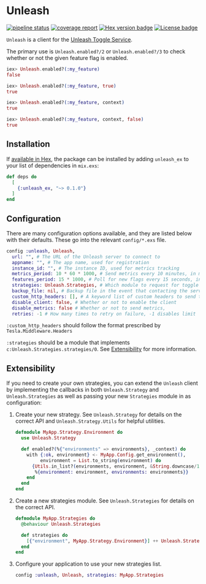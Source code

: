 # Unleash

[![pipeline status](https://gitlab.com/afontaine/unleash_ex/badges/master/pipeline.svg)](https://gitlab.com/afontaine/unleash_ex/commits/master)
[![coverage report](https://gitlab.com/afontaine/unleash_ex/badges/master/coverage.svg)](https://gitlab.com/afontaine/unleash_ex/commits/master)
[![Hex version badge](https://img.shields.io/hexpm/v/unleash.svg)](https://hex.pm/packages/unleash)
[![License badge](https://img.shields.io/hexpm/l/unleash.svg)](https://gitlab.com/afontaine/unleash_ex/blob/master/LICENSE)

`Unleash` is a client for the
[Unleash Toggle Service](https://unleash.github.io/).

The primary use is `Unleash.enabled?/2` or `Unleash.enabled?/3` to check whether
or not the given feature flag is enabled.

```elixir
iex> Unleash.enabled?(:my_feature)
false

iex> Unleash.enabled?(:my_feature, true)
true

iex> Unleash.enabled?(:my_feature, context)
true

iex> Unleash.enabled?(:my_feature, context, false)
true
```

## Installation

If [available in Hex](https://hex.pm/docs/publish), the package can be installed
by adding `unleash_ex` to your list of dependencies in `mix.exs`:

```elixir
def deps do
  [
    {:unleash_ex, "~> 0.1.0"}
  ]
end
```

## Configuration

There are many configuration options available, and they are listed below with
their defaults. These go into the relevant `config/*.exs` file.

```elixir
config :unleash, Unleash,
  url: "", # The URL of the Unleash server to connect to
  appname: "", # The app name, used for registration
  instance_id: "", # The instance ID, used for metrics tracking
  metrics_period: 10 * 60 * 1000, # Send metrics every 10 minutes, in milliseconds
  features_period: 15 * 1000, # Poll for new flags every 15 seconds, in milliseconds
  strategies: Unleash.Strategies, # Which module to request for toggle strategies
  backup_file: nil, # Backup file in the event that contacting the server fails
  custom_http_headers: [], # A keyword list of custom headers to send to the server
  disable_client: false, # Whether or not to enable the client
  disable_metrics: false # Whether or not to send metrics,
  retries: -1 # How many times to retry on failure, -1 disables limit
```

`:custom_http_headers` should follow the format prescribed by
`Tesla.Middleware.Headers`

`:strategies` should be a module that implements
`c:Unleash.Strategies.strategies/0`. See [Extensibility](#extensibility)
for more information.

## Extensibility

If you need to create your own strategies, you can extend the `Unleash` client
by implementing the callbacks in both `Unleash.Strategy` and
`Unleash.Strategies` as well as passing your new `Strategies` module in as
configuration:

1. Create your new strategy. See `Unleash.Strategy` for details on the correct
    API and `Unleash.Strategy.Utils` for helpful utilities.

    ```elixir
    defmodule MyApp.Strategy.Environment do
      use Unleash.Strategy

      def enabled?(%{"environments" => environments}, _context) do
        with {:ok, environment} <- MyApp.Config.get_environment(),
             environment = List.to_string(environment) do
          {Utils.in_list?(environments, environment, &String.downcase/1),
           %{environment: environment, environments: environments}}
        end
      end
    end
    ```

1. Create a new strategies module. See `Unleash.Strategies` for details on the correct
    API.

    ```elixir
    defmodule MyApp.Strategies do
      @behaviour Unleash.Strategies

      def strategies do
        [{"environment", MyApp.Strategy.Environment}] ++ Unleash.Strategies.strateges()
      end
    end
    ```

1. Configure your application to use your new strategies list.

    ```elixir
    config :unleash, Unleash, strategies: MyApp.Strategies
    ```
